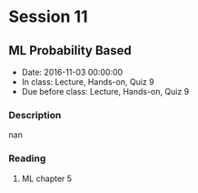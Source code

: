 # Session 11
## ML Probability Based
- Date: 2016-11-03 00:00:00
- In class: Lecture, Hands-on, Quiz 9
- Due before class: Lecture, Hands-on, Quiz 9

### Description
nan

### Reading
1. ML chapter 5
